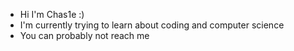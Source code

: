 - Hi I'm Chas1e :) 
- I'm currently trying to learn about coding and computer science
- You can probably not reach me
